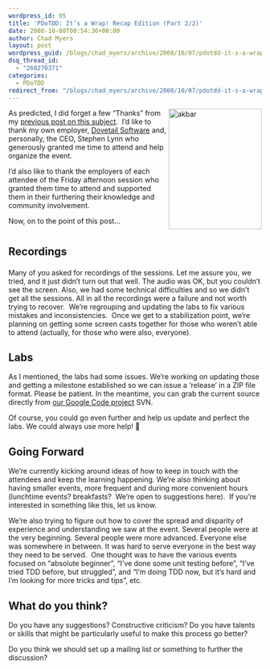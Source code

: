 ```yaml
---
wordpress_id: 95
title: 'PDoTDD: It’s a Wrap! Recap Edition (Part 2/2)'
date: 2008-10-08T00:54:36+00:00
author: Chad Myers
layout: post
wordpress_guid: /blogs/chad_myers/archive/2008/10/07/pdotdd-it-s-a-wrap-recap-edition-part-2-2.aspx
dsq_thread_id:
  - "268270371"
categories:
  - PDoTDD
redirect_from: "/blogs/chad_myers/archive/2008/10/07/pdotdd-it-s-a-wrap-recap-edition-part-2-2.aspx/"
---
```

[<img style="border-top-width: 0px;border-left-width: 0px;border-bottom-width: 0px;margin-left: 0px;margin-right: 0px;border-right-width: 0px" height="240" alt="akbar" src="http://lostechies.com/content/chadmyers/uploads/2011/03PDoTDDItsaWrapRecapEditionPart22_11962/akbar_thumb.jpg" width="185" align="right" border="0" />](http://lostechies.com/content/chadmyers/uploads/2011/03PDoTDDItsaWrapRecapEditionPart22_11962/akbar_2.jpg)As predicted, I did forget a few “Thanks” from my [previous post on this subject](http://www.lostechies.com/blogs/chad_myers/archive/2008/10/05/pdotdd-it-s-a-wrap-thank-you-edition-part-1-2.aspx).&#160; I’d like to thank my own employer, [Dovetail Software](http://www.dovetailsoftware.com) and, personally, the CEO, Stephen Lynn who generously granted me time to attend and help organize the event. 

I’d also like to thank the employers of each attendee of the Friday afternoon session who granted them time to attend and supported them in their furthering their knowledge and community involvement.

Now, on to the point of this post…

# 

## Recordings</p> 

Many of you asked for recordings of the sessions. Let me assure you, we tried, and it just didn’t turn out that well. The audio was OK, but you couldn’t see the screen. Also, we had some technical difficulties and so we didn’t get all the sessions. All in all the recordings were a failure and not worth trying to recover.&#160; We’re regrouping and updating the labs to fix various mistakes and inconsistencies.&#160; Once we get to a stabilization point, we’re planning on getting some screen casts together for those who weren’t able to attend (actually, for those who were also, everyone).

## Labs

As I mentioned, the labs had some issues. We’re working on updating those and getting a milestone established so we can issue a ‘release’ in a ZIP file format. Please be patient. In the meantime, you can grab the current source directly from [our Google Code project](http://code.google.com/p/daysoftdd) SVN.

Of course, you could go even further and help us update and perfect the labs. We could always use more help! 🙂

## Going Forward

We’re currently kicking around ideas of how to keep in touch with the attendees and keep the learning happening. We’re also thinking about having smaller events, more frequent and during more convenient hours (lunchtime events? breakfasts?&#160; We’re open to suggestions here).&#160; If you’re interested in something like this, let us know.

We’re also trying to figure out how to cover the spread and disparity of experience and understanding we saw at the event. Several people were at the very beginning. Several people were more advanced. Everyone else was somewhere in between. It was hard to serve everyone in the best way they need to be served.&#160; One thought was to have the various events focused on “absolute beginner”, “I’ve done some unit testing before”, “I’ve tried TDD before, but struggled”, and “I’m doing TDD now, but it’s hard and I’m looking for more tricks and tips”, etc.

## What do you think?

Do you have any suggestions? Constructive criticism? Do you have talents or skills that might be particularly useful to make this process go better?

Do you think we should set up a mailing list or something to further the discussion?